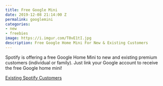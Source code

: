 ```yaml
---
title: Free Google Mini
date: 2019-12-08 21:14:00 Z
permalink: googlemini
categories:
- new
- freebies
image: https://i.imgur.com/T0vE1tI.jpg
description: Free Google Home Mini For New & Existing Customers
---
```


Spotify is offering a free Google Home Mini to new and existing premium customers (individual or family). Just link your Google account to receive the free Google home mini!


[Existing Spotify Customers](https://www.spotify.com/us/googlehome/register/)